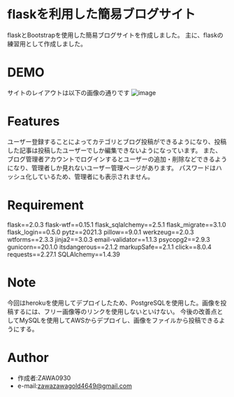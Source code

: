 # flaskを利用した簡易ブログサイト
flaskとBootstrapを使用した簡易ブログサイトを作成しました。
主に、flaskの練習用として作成しました。

# DEMO
サイトのレイアウトは以下の画像の通りです
![image](https://github.com/ZAWA0930/flask_practice/assets/93305831/f7bbf071-26e6-4210-accd-828c62c8a53b)


# Features
ユーザー登録することによってカテゴリとブログ投稿ができるようになり、投稿した記事は投稿したユーザーでしか編集できないようになっています。
また、ブログ管理者アカウントでログインするとユーザーの追加・削除などできるようになり、管理者しか見れないユーザー管理ページがあります。
パスワードはハッシュ化しているため、管理者にも表示されません。
# Requirement

flask==2.0.3
flask-wtf==0.15.1
flask_sqlalchemy==2.5.1
flask_migrate==3.1.0
flask_login==0.5.0
pytz==2021.3
pillow==9.0.1
werkzeug==2.0.3
wtforms==2.3.3
jinja2==3.0.3
email-validator==1.1.3
psycopg2==2.9.3
gunicorn==20.1.0
itsdangerous==2.1.2
markupSafe==2.1.1
click==8.0.4
requests==2.27.1
SQLAlchemy==1.4.39


# Note

今回はherokuを使用してデプロイしたため、PostgreSQLを使用した。画像を投稿するには、フリー画像等のリンクを使用しないといけない。
今後の改善点としてMySQLを使用してAWSからデプロイし、画像をファイルから投稿できるようにする。

# Author

* 作成者:ZAWA0930
* e-mail:zawazawagold4649@gmail.com


